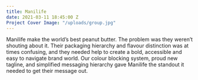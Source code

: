 ```yaml
---
title: Manilife
date: 2021-03-11 18:45:00 Z
Project Cover Image: "/uploads/group.jpg"
---
```


Manilife make the world’s best peanut butter. The problem was they weren’t shouting about it. Their packaging hierarchy and flavour distinction was at times confusing, and they needed help to create a bold, accessible and easy to navigate brand world. Our colour blocking system, proud new tagline, and simplified messaging hierarchy gave Manilife the standout it needed to get their message out.